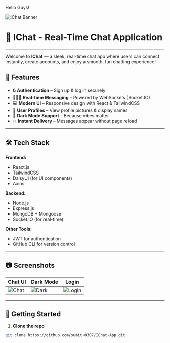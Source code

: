 
Hello Guys!

![IChat Banner](https://wallpapers-clan.com/wp-content/uploads/2022/07/funny-cat-21.jpg)


# 💬 IChat - Real-Time Chat Application
---
Welcome to **IChat** — a sleek, real-time chat app where users can connect instantly, create accounts, and enjoy a smooth, fun chatting experience!

## 🚀 Features

- 🔒 **Authentication** – Sign up & log in securely
- 🧑‍🤝‍🧑 **Real-time Messaging** – Powered by WebSockets (Socket.IO)
- 💻 **Modern UI** – Responsive design with React & TailwindCSS
- 🪪 **User Profiles** – View profile pictures & display names
- 🌙 **Dark Mode Support** – Because vibes matter
- 💥 **Instant Delivery** – Messages appear without page reload

---

## 🛠️ Tech Stack

**Frontend:**
- React.js
- TailwindCSS
- DaisyUI (for UI components)
- Axios

**Backend:**
- Node.js
- Express.js
- MongoDB + Mongoose
- Socket.IO (for real-time)

**Other Tools:**
- JWT for authentication
- GitHub CLI for version control

---

## 📷 Screenshots

| Chat UI | Dark Mode | Login |
|--------|-----------|-------|
| ![Chat](https://wallpapers-clan.com/wp-content/uploads/2022/07/funny-cat-24.jpg) | ![Dark](https://wallpapers-clan.com/wp-content/uploads/2022/07/funny-cat-5.jpg) | ![Login](https://wallpapers-clan.com/wp-content/uploads/2022/07/funny-cat-13.jpg) |

---

## 🔧 Getting Started

1. **Clone the repo**

```bash
git clone https://github.com/sumit-0307/IChat-App.git
